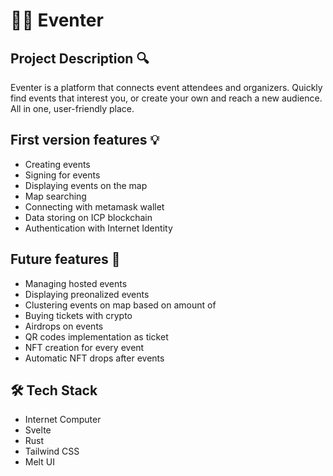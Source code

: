 # 🧑‍💻 Eventer
## Project Description :mag:
Eventer is a platform that connects event attendees and organizers. Quickly find events that interest you, or create your own and reach a new audience. All in one, user-friendly place.

## First version features 💡
- Creating events
- Signing for events
- Displaying events on the map
- Map searching
- Connecting with metamask wallet
- Data storing on ICP blockchain
- Authentication with Internet Identity

## Future features 📌
 - Managing hosted events
 - Displaying preonalized events 
 - Clustering events on map based on amount of 
 - Buying tickets with crypto
 - Airdrops on events
 - QR codes implementation as ticket 
 - NFT creation for every event
 - Automatic NFT drops after events
   
## 🛠️ Tech Stack
- Internet Computer
- Svelte
- Rust
- Tailwind CSS
- Melt UI
